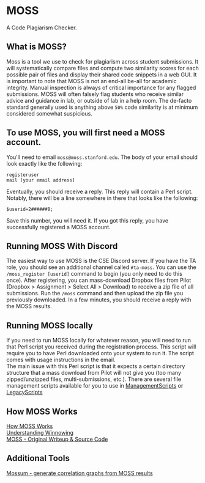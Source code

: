 # MOSS 
A Code Plagiarism Checker.

## What is MOSS?
Moss is a tool we use to check for plagiarism across student submissions. It will systematically compare files and 
compute two similarity scores for each possible pair of files and display their shared code snippets in a web GUI.
It is important to note that MOSS is not an end-all be-all for academic integrity. Manual inspection is always of critical 
importance for any flagged submissions. MOSS will often falsely flag students who receive similar advice and guidance in lab, or outside of lab in a help room.
The de-facto standard generally used is anything above `50%` code similarity is at minimum considered somewhat suspicious. 

## To use MOSS, you will first need a MOSS account.
You'll need to email `moss@moss.stanford.edu`. The body of your email
should look exactly like the following:
```
registeruser
mail [your email address]
```
Eventually, you should receive a reply. This reply will contain a Perl script. 
Notably, there will be a line somewhere in there that looks like the following:
```
$userid=2######8;
```
Save this number, you will need it. If you got this reply, you have
successfully registered a MOSS account.

## Running MOSS With Discord
The easiest way to use MOSS is the CSE Discord server. If you have the TA role, you 
should see an additional channel called `#ta-moss`. You can use the 
`/moss_register [userid]` command to begin (you only need to do this once).
After registering, you can mass-download Dropbox files from Pilot 
(Dropbox > Assignment > Select All > Download) to receive a zip file of all submissions.
Run the `/moss` command and then upload the zip file you previously downloaded. In a few minutes,
you should receive a reply with the MOSS results.


## Running MOSS locally
If you need to run MOSS locally for whatever reason, you will need to run that 
Perl script you received during the registration process. 
This script will require you to have Perl downloaded onto your system to run it. The script comes with usage instructions in the email.
<br/>
The main issue with this Perl script is that it expects a certain directory structure that a mass download from Pilot
will not give you (too many zipped/unzipped files, multi-submissions, etc.). There are several file management scripts available for you to use
in [ManagementScripts](./ManagementScripts) or [LegacyScripts](./LegacyScripts)

## How MOSS Works

[How MOSS Works](https://yangdanny97.github.io/blog/2019/05/03/MOSS)  
[Understanding Winnowing](https://theory.stanford.edu/~aiken/publications/papers/sigmod03.pdf)  
[MOSS - Original Writeup & Source Code](https://github.com/RobYang1024/OCaMOSS/blob/master/3110%20Final%20Project%20Writeup.pdf)  

## Additional Tools

[Mossum - generate correlation graphs from MOSS results](https://github.com/hjalti/mossum)
